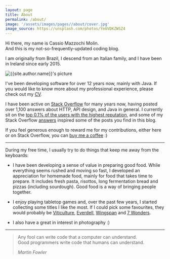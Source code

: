 ```yaml
---
layout: page
title: About
permalink: /about/
image: '/assets/images/pages//about/cover.jpg'
image_source: https://unsplash.com/photos/YeUVDKZWSZ4
---
```


Hi there, my name is Cassio Mazzochi Molin.  
And this is my not-so-frequently-updated coding blog.

I am originally from Brazil, I descend from an Italian family, and I have been in Ireland since early 2015.

<div class="about__author">
  <img class="about__author-image lazy" data-src="{{site.baseurl}}{{site.author.avatar}}" alt="{{site.author.name}}'s picture">
</div>

I've been developing software for over 12 years now, mainly with Java. If you would like to know more about my professional experience, please check out my [CV][cv].

I have been active on [Stack Overflow][stackoverflow] for many years now, having posted over 1,100 answers about HTTP, API design, and Java in general. I currently sit on the [top 0.1% of the users with the highest reputation][100k], and some of my Stack Overflow [answers][stackoverflow.answers] inspired some of the posts you find in this blog.

If you feel generous enough to reward me for my contributions, either here or on Stack Overflow, you can [buy me a coffee][paypal] :)

---

During my free time, I usually try to do things that keep me away from the keyboards:

- I have been developing a sense of value in preparing good food. While everything seems rushed and moving so fast, I developed an appreciation for homemade food, mainly for food that takes time to prepare. It includes fresh pasta, risottos, long fermentation bread and pizzas (including sourdough). Good food is a way of bringing people together.

- I enjoy playing tabletop games and, over the past few years, I started collecting some titles I like the most. If I could pick some favourites, they would probably be [Viticulture][viticulture], [Everdell][everdell], [Wingspan][wingspan] and [7 Wonders][7wonders].

- I also have a great in interest in photography :)

---

> Any fool can write code that a computer can understand. <br/>
> Good programmers write code that humans can understand.
>
> <cite>Martin Fowler</cite>


  [cv]: /cv
  [100k]: /100k
  [stackoverflow]: https://stackoverflow.com/u/1426227
  [stackoverflow.answers]: https://stackoverflow.com/search?q=is%3Aanswer+user%3A1426227
  [paypal]: https://paypal.me/cassiomolin
  [xt3]: https://fujifilm-x.com/global/products/cameras/x-t3/
  [35mm]: https://fujifilm-x.com/global/products/lenses/xf35mmf2-r-wr/
  [wingspan]: https://boardgamegeek.com/boardgame/266192
  [viticulture]: https://boardgamegeek.com/boardgame/183394
  [everdell]: https://boardgamegeek.com/boardgame/199792
  [7wonders]: https://boardgamegeek.com/boardgame/316377
  [raspberry-pi.4b]: https://www.raspberrypi.org/products/raspberry-pi-4-model-b/
